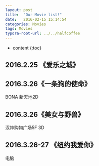 ```yaml
---
layout: post
title:  "Our Movie list!"
date:   2016-02-15 15:14:54
categories: Movies
tags: Movies
typora-root-url: ../../halfcoffee
---
```


* content
{:toc}
## 2016.2.25 《爱乐之城》



## 2016.3.26《一条狗的使命》

BONA 新天地2D

## 2016.3.26《美女与野兽》

汉神购物广场5F 3D

## 2016.3.26-27 《纽约我爱你》

电脑




